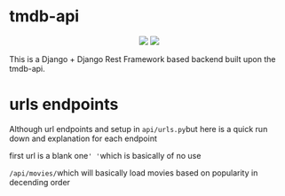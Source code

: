 # tmdb-api
<p align="center"><img src="https://img.shields.io/badge/django-%23092E20.svg?style=for-the-badge&logo=django&logoColor=white" />
<img src="https://img.shields.io/badge/version-1.0.0-blue" /></p>

<p>This is a Django + Django Rest Framework based backend built upon the tmdb-api.</p>

# urls endpoints
<p>Although url endpoints and setup in <code>api/urls.py</code>but here is a quick run down and explanation for each endpoint</p>

<p>first url is a blank one<code>' '</code>which is basically of no use</p>
<p><code>/api/movies/</code>which will basically load movies based on popularity in decending order</p>
